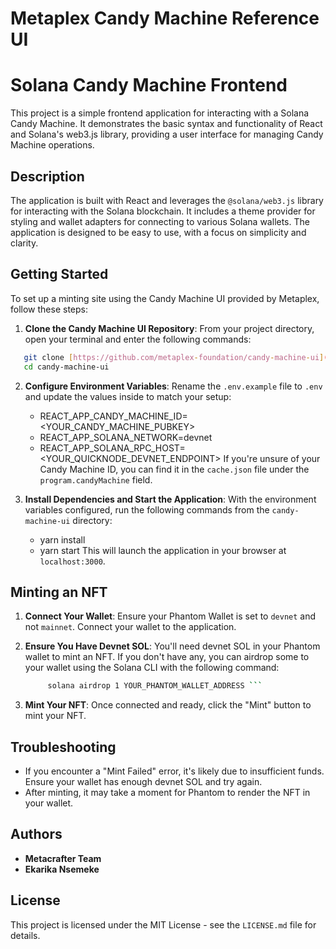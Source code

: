 # Metaplex Candy Machine Reference UI
# Solana Candy Machine Frontend

This project is a simple frontend application for interacting with a Solana Candy Machine. It demonstrates the basic syntax and functionality of React and Solana's web3.js library, providing a user interface for managing Candy Machine operations.

## Description

The application is built with React and leverages the `@solana/web3.js` library for interacting with the Solana blockchain. It includes a theme provider for styling and wallet adapters for connecting to various Solana wallets. The application is designed to be easy to use, with a focus on simplicity and clarity.

## Getting Started

To set up a minting site using the Candy Machine UI provided by Metaplex, follow these steps:

1. **Clone the Candy Machine UI Repository**:
   From your project directory, open your terminal and enter the following commands:
```bash
   git clone [https://github.com/metaplex-foundation/candy-machine-ui](https://github.com/metaplex-foundation/candy-machine-ui) ./candy-machine-ui/
   cd candy-machine-ui
```

2. **Configure Environment Variables**:
   Rename the `.env.example` file to `.env` and update the values inside to match your setup:
    - REACT_APP_CANDY_MACHINE_ID=<YOUR_CANDY_MACHINE_PUBKEY> 
    - REACT_APP_SOLANA_NETWORK=devnet 
    - REACT_APP_SOLANA_RPC_HOST=<YOUR_QUICKNODE_DEVNET_ENDPOINT>
   If you're unsure of your Candy Machine ID, you can find it in the `cache.json` file under the `program.candyMachine` field.

3. **Install Dependencies and Start the Application**:
   With the environment variables configured, run the following commands from the `candy-machine-ui` directory:
    - yarn install
    - yarn start
   This will launch the application in your browser at `localhost:3000`.

## Minting an NFT

1. **Connect Your Wallet**:
   Ensure your Phantom Wallet is set to `devnet` and not `mainnet`. Connect your wallet to the application.

2. **Ensure You Have Devnet SOL**:
   You'll need devnet SOL in your Phantom wallet to mint an NFT. If you don't have any, you can airdrop some to your wallet using the Solana CLI with the following command:
   ```bash
        solana airdrop 1 YOUR_PHANTOM_WALLET_ADDRESS ```

3. **Mint Your NFT**:
   Once connected and ready, click the "Mint" button to mint your NFT.

## Troubleshooting

- If you encounter a "Mint Failed" error, it's likely due to insufficient funds. Ensure your wallet has enough devnet SOL and try again.
- After minting, it may take a moment for Phantom to render the NFT in your wallet.

## Authors

- **Metacrafter Team**
- **Ekarika Nsemeke**

## License

This project is licensed under the MIT License - see the `LICENSE.md` file for details.
